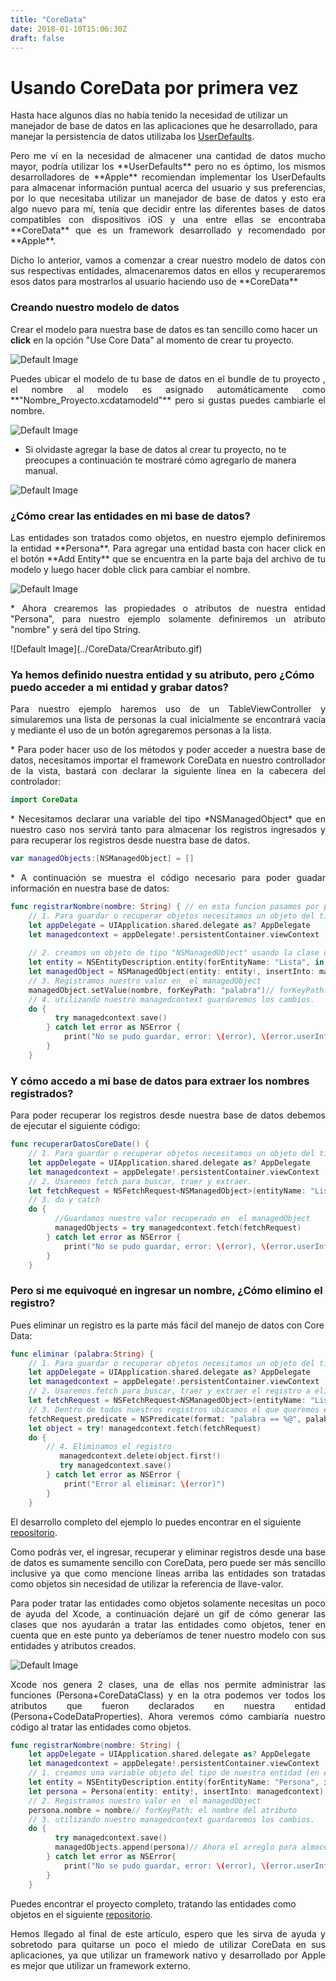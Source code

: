 ```yaml
---
title: "CoreData"
date: 2018-01-10T15:06:30Z
draft: false
---
```


# Usando CoreData por primera vez

Hasta hace algunos días no había tenido la necesidad de utilizar un manejador de base de datos en las aplicaciones que he desarrollado, para manejar la persistencia de datos utilizaba los [UserDefaults](https://developer.apple.com/documentation/foundation/userdefaults).
<p align="justify">
Pero me ví en la necesidad de almacener una cantidad de datos mucho mayor, podría utilizar los **UserDefaults** pero no es óptimo, los mismos desarrolladores de **Apple** recomiendan implementar los UserDefaults para almacenar información puntual acerca del usuario y sus preferencias, por lo que necesitaba utilizar un manejador de base de datos y esto era algo nuevo para mí, tenía que decidir entre las diferentes bases de datos compatibles con dispositivos iOS y una entre ellas se encontraba **CoreData** que es un framework desarrollado y recomendado por **Apple**.</p>
<p align="justify">
Dicho lo anterior, vamos a comenzar a crear nuestro modelo de datos con sus respectivas entidades, almacenaremos datos en ellos y recuperaremos esos datos para mostrarlos al usuario haciendo uso de **CoreData**</p>


### Creando nuestro modelo de datos

Crear el modelo para nuestra base de datos es tan sencillo como hacer un **click** en la opción "Use Core Data" al momento de crear tu proyecto.

![Default Image](../CoreData/CrearModeloCoreData.png)
<p align="justify">
 Puedes ubicar el modelo de tu base de datos en el bundle de tu proyecto , el nombre al modelo es asignado automáticamente como **"Nombre_Proyecto.xcdatamodeld"** pero si gustas puedes cambiarle el nombre.</p>

![Default Image](../CoreData/ModeloBaseDatos.png)

* Si olvidaste agregar la base de datos al crear tu proyecto, no te preocupes a continuación te mostraré cómo agregarlo de manera manual.

![Default Image](../CoreData/CrearModeloManual.gif)


### ¿Cómo crear las entidades en mi base de datos?
<p align="justify">
Las entidades son tratados como objetos, en nuestro ejemplo definiremos la entidad **Persona**. Para agregar una entidad basta con hacer click en el botón **Add Entity** que se encuentra en la parte baja del archivo de tu modelo y luego hacer doble click para cambiar el nombre.</p>

![Default Image](../CoreData/CrearEntidad.gif)
<p align="justify">
* Ahora crearemos las propiedades o atributos de nuestra entidad "Persona", para nuestro ejemplo solamente definiremos un atributo "nombre" y será del tipo String. 
</p>
![Default Image](../CoreData/CrearAtributo.gif)


### Ya hemos definido nuestra entidad y su atributo, pero ¿Cómo puedo acceder a mi entidad y grabar datos?
<p align="justify">
Para nuestro ejemplo haremos uso de un TableViewController y simularemos una lista de personas la cual inicialmente se encontrará vacía y mediante el uso de un botón agregaremos personas a la lista.</p>
<p align="justify">
* Para poder hacer uso de los métodos y poder acceder a nuestra base de datos, necesitamos importar el framework CoreData en nuestro controllador de la vista, bastará con declarar la siguiente línea en la cabecera del controlador:</p>

```Swift
import CoreData
```
<p align="justify">
* Necesitamos declarar una variable del tipo *NSManagedObject* que en nuestro caso nos servirá tanto para almacenar los registros ingresados y para recuperar los registros desde nuestra base de datos.</p>

```Swift
var managedObjects:[NSManagedObject] = []
```
<p align="justify">
* A continuación se muestra el código necesario para poder guadar información en nuestra base de datos:</p>

```Swift
func registrarNombre(nombre: String) { // en esta funcion pasamos por parámetro el nombre del alumno
    // 1. Para guardar o recuperar objetos necesitamos un objeto del tipo managedObjectContext.
    let appDelegate = UIApplication.shared.delegate as? AppDelegate
    let managedcontext = appDelegate!.persistentContainer.viewContext
        
    // 2. creamos un objeto de tipo "NSManagedObject" usando la clase de entity.
    let entity = NSEntityDescription.entity(forEntityName: "Lista", in: managedcontext) // debes de colocar el nombre de tu base de datos
    let managedObject = NSManagedObject(entity: entity!, insertInto: managedcontext)
    // 3. Registramos nuestro valor en  el managedObject
    managedObject.setValue(nombre, forKeyPath: "palabra")// forKeyPath: el nombre del atributo
    // 4. utilizando nuestro managedcontext guardaremos los cambios.
    do {
          try managedcontext.save()
        } catch let error as NSError {
            print("No se pudo guardar, error: \(error), \(error.userInfo)")
        }
    }
```

### Y cómo accedo a mi base de datos para extraer los nombres registrados?
<p align="justify">
Para poder recuperar los registros desde nuestra base de datos debemos de ejecutar el siguiente código:</p>

```Swift
func recuperarDatosCoreDate() {
    // 1. Para guardar o recuperar objetos necesitamos un objeto del tipo managedObjectContext.
    let appDelegate = UIApplication.shared.delegate as? AppDelegate
    let managedcontext = appDelegate!.persistentContainer.viewContext
    // 2. Usaremos fetch para buscar, traer y extraer.
    let fetchRequest = NSFetchRequest<NSManagedObject>(entityName: "Lista")
    // 3. do y catch
    do {
    	  //Guardamos nuestro valor recuperado en  el managedObject
          managedObjects = try managedcontext.fetch(fetchRequest)
        } catch let error as NSError {
            print("No se pudo guardar, error: \(error), \(error.userInfo)")
        }
    }
```

### Pero si me equivoqué en ingresar un nombre, ¿Cómo elimino el registro?

Pues eliminar un registro es la parte más fácil del manejo de datos con Core Data:

```Swift
func eliminar (palabra:String) {
    // 1. Para guardar o recuperar objetos necesitamos un objeto del tipo managedObjectContext.
    let appDelegate = UIApplication.shared.delegate as? AppDelegate
    let managedcontext = appDelegate!.persistentContainer.viewContext
    // 2. Usaremos fetch para buscar, traer y extraer el registro a eliminar.
    let fetchRequest = NSFetchRequest<NSManagedObject>(entityName: "Lista")
    // 3. Dentro de todos nuestros registros ubicamos el que queremos eliminar
    fetchRequest.predicate = NSPredicate(format: "palabra == %@", palabra)
    let object = try! managedcontext.fetch(fetchRequest)
    do {
        // 4. Eliminamos el registro
           managedcontext.delete(object.first!)
           try managedcontext.save()
        } catch let error as NSError {
            print("Error al eliminar: \(error)")
        }
    }
```
El desarrollo completo del ejemplo lo puedes encontrar en el siguiente [repositorio](https://github.com/Gerrard12/ExampleCoreData).

<p align="justify">
Como podrás ver, el ingresar, recuperar y eliminar registros desde una base de datos es sumamente sencillo con CoreData, pero puede ser más sencillo inclusive ya que como mencione líneas arriba las entidades son tratadas como objetos sin necesidad de utilizar la referencia de llave-valor.</p>
<p align="justify">
Para poder tratar las entidades como objetos solamente necesitas un poco de ayuda del Xcode, a continuación dejaré un gif de cómo generar las clases que nos ayudarán a tratar las entidades como objetos, tener en cuenta que en este punto ya deberíamos de tener nuestro modelo con sus entidades y atributos creados. </p>

![Default Image](../CoreData/CoreDataObject.gif)

<p align="justify">
Xcode nos genera 2 clases, una de ellas nos permite administrar las funciones (Persona+CoreDataClass) y en la otra podemos ver todos los atributos que fueron declarados en nuestra entidad (Persona+CodeDataProperties). Ahora veremos cómo cambiaría nuestro código al tratar las entidades como objetos.</p>

```Swift
func registrarNombre(nombre: String) {
    let appDelegate = UIApplication.shared.delegate as? AppDelegate
    let managedcontext = appDelegate!.persistentContainer.viewContext
    // 1. creamos una variable objeto del tipo de nuestra entidad (en este caso Persona).
    let entity = NSEntityDescription.entity(forEntityName: "Persona", in: managedcontext) // debes de colocar el nombre de tu base de datos
    let persona = Persona(entity: entity!, insertInto: managedcontext)
    // 2. Registramos nuestro valor en  el managedObject
    persona.nombre = nombre// forKeyPath: el nombre del atributo
    // 3. utilizando nuestro managedcontext guardaremos los cambios.
    do {
          try managedcontext.save()
          managedObjects.append(persona)// Ahora el arreglo para almacenar nuestros datos debe de ser el tipo del objeto(Persona).
        } catch let error as NSError{
            print("No se pudo guardar, error: \(error), \(error.userInfo)")
        }
    }
```

Puedes encontrar el proyecto completo, tratando las entidades como objetos en el siguiente [repositorio](https://github.com/Gerrard12/ExampleCoreDataObject).

<p align="justify">
Hemos llegado al final de este artículo, espero que les sirva de ayuda y sobretodo para  quitarse un poco el miedo de utilizar CoreData en sus aplicaciones, ya que utilizar un framework nativo y desarrollado por Apple es mejor que utilizar un framework externo.
</p>




